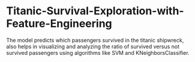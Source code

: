 # Titanic-Survival-Exploration-with-Feature-Engineering

The model predicts which passengers survived in the titanic shipwreck, also helps in visualizing and analyzing the ratio of survived versus not survived passengers using algorithms like SVM and KNeighborsClassifier.
